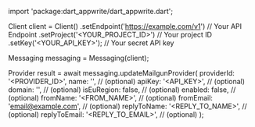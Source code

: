 import 'package:dart_appwrite/dart_appwrite.dart';

Client client = Client()
    .setEndpoint('https://example.com/v1') // Your API Endpoint
    .setProject('<YOUR_PROJECT_ID>') // Your project ID
    .setKey('<YOUR_API_KEY>'); // Your secret API key

Messaging messaging = Messaging(client);

Provider result = await messaging.updateMailgunProvider(
    providerId: '<PROVIDER_ID>',
    name: '<NAME>', // (optional)
    apiKey: '<API_KEY>', // (optional)
    domain: '<DOMAIN>', // (optional)
    isEuRegion: false, // (optional)
    enabled: false, // (optional)
    fromName: '<FROM_NAME>', // (optional)
    fromEmail: 'email@example.com', // (optional)
    replyToName: '<REPLY_TO_NAME>', // (optional)
    replyToEmail: '<REPLY_TO_EMAIL>', // (optional)
);
